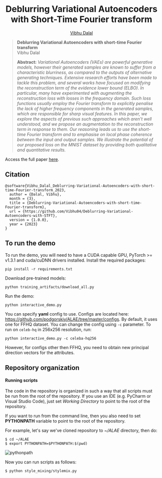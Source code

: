 <h1 align="center">
  <br>
  Deblurring Variational Autoencoders with Short-Time Fourier transform 
  <br>
</h1>
  <p align="center">
    <a href="https://github.com/Vibhu04">Vibhu Dalal</a>
  </p>


> **Deblurring Variational Autoencoders with short-time Fourier transform**<br>
> Vibhu Dalal <br>
>
> **Abstract:** *Variational Autoencoders (VAEs) are powerful generative models, however their generated samples are known to suffer from a characteristic blurriness, as compared to the outputs of alternative generating techniques. Extensive research efforts have been made to tackle this problem, and several works have focused on modifying the reconstruction term of the evidence lower bound (ELBO). In particular, many have experimented with augmenting the reconstruction loss with losses in the frequency domain. Such loss functions usually employ the Fourier transform to explicitly penalise the lack of higher frequency components
in the generated samples, which are responsible for sharp visual features. In this paper, we explore the aspects of previous such approaches which aren’t well understood, and we propose an augmentation to the reconstruction term in response to them. Our reasoning leads us to use the short-time Fourier transform and to emphasise on local phase coherence between the input and output samples. We illustrate the potential of our proposed loss on the MNIST dataset by providing both qualitative and quantitative results.*

Access the full paper [here](https://github.com/Vibhu04/Deblurring-Variational-Autoencoders-with-STFT/blob/main/paper.pdf).

## Citation
```
@software{Vibhu_Dalal_Deblurring-Variational-Autoencoders-with-short-time-Fourier-transform_2023,
  author = {Dalal, Vibhu},
  month = {3},
  title = {Deblurring-Variational-Autoencoders-with-short-time-Fourier-transform},
  url = {https://github.com/Vibhu04/Deblurring-Variational-Autoencoders-with-STFT},
  version = {1.0.0},
  year = {2023}
}
```

## To run the demo

To run the demo, you will need to have a CUDA capable GPU, PyTorch >= v1.3.1 and cuda/cuDNN drivers installed.
Install the required packages:

    pip install -r requirements.txt
  
Download pre-trained models:

    python training_artifacts/download_all.py

Run the demo:

    python interactive_demo.py

You can specify **yaml** config to use. Configs are located here: https://github.com/podgorskiy/ALAE/tree/master/configs.
By default, it uses one for FFHQ dataset.
You can change the config using `-c` parameter. To run on `celeb-hq` in 256x256 resolution, run:

    python interactive_demo.py -c celeba-hq256

However, for configs other then FFHQ, you need to obtain new principal direction vectors for the attributes.

## Repository organization

#### Running scripts

The code in the repository is organized in such a way that all scripts must be run from the root of the repository.
If you use an IDE (e.g. PyCharm or Visual Studio Code), just set *Working Directory* to point to the root of the repository.

If you want to run from the command line, then you also need to set **PYTHONPATH** variable to point to the root of the repository.

For example, let's say we've cloned repository to *~/ALAE* directory, then do:

    $ cd ~/ALAE
    $ export PYTHONPATH=$PYTHONPATH:$(pwd)

![pythonpath](https://podgorskiy.com/static/pythonpath.svg)

Now you can run scripts as follows:

    $ python style_mixing/stylemix.py
